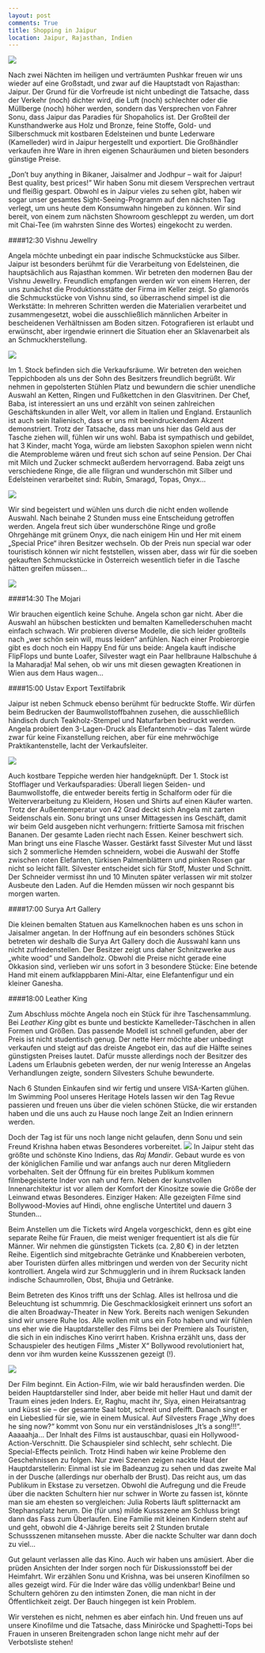 ```yaml
---
layout: post
comments: True
title: Shopping in Jaipur
location: Jaipur, Rajasthan, Indien
---
```

<p>
<a href='http://whataboutas.data.s3.amazonaws.com/images/2015-04-18-shopping-in-jaipur/DSC_2292.JPG' data-lightbox='Post' title='Seidenstoffe bei "Ustav Export"'
><img class='img-wide' src='http://whataboutas.data.s3.amazonaws.com/images/2015-04-18-shopping-in-jaipur/previews/DSC_2292.jpg' /></a>
</p>
<p>
Nach zwei Nächten im heiligen und verträumten Pushkar freuen wir uns wieder auf eine Großstadt, und zwar auf die Hauptstadt von Rajasthan: Jaipur. Der Grund für die Vorfreude ist nicht unbedingt die Tatsache, dass der Verkehr (noch) dichter wird, die Luft (noch) schlechter oder die Müllberge (noch) höher werden, sondern das Versprechen von Fahrer Sonu, dass Jaipur das Paradies für Shopaholics ist. Der Großteil der Kunsthandwerke aus Holz und Bronze, feine Stoffe, Gold- und Silberschmuck mit kostbaren Edelsteinen und bunte Lederware (Kamelleder) wird in Jaipur hergestellt und exportiert. Die Großhändler verkaufen ihre Ware in ihren eigenen Schauräumen und bieten besonders günstige Preise.
</p>
<!--more-->
<p>
„Don’t buy anything in Bikaner, Jaisalmer and Jodhpur – wait for Jaipur! Best quality, best prices!” Wir haben Sonu mit diesem Versprechen vertraut und fleißig gespart. Obwohl es in Jaipur vieles zu sehen gibt, haben wir sogar unser gesamtes Sight-Seeing-Programm auf den nächsten Tag verlegt, um uns heute dem Konsumwahn hingeben zu können. Wir sind bereit, von einem zum nächsten Showroom geschleppt zu werden, um dort mit Chai-Tee (im wahrsten Sinne des Wortes) eingekocht zu werden.
</p>
####12:30 Vishnu Jewellry
<p>
Angela möchte unbedingt ein paar indische Schmuckstücke aus Silber. Jaipur ist besonders berühmt für die Verarbeitung von Edelsteinen, die hauptsächlich aus Rajasthan kommen. 
Wir betreten den modernen Bau der Vishnu Jewellry. Freundlich empfangen werden wir von einem Herren, der uns zunächst die Produktionsstätte der Firma im Keller zeigt. So glamorös die Schmuckstücke von Vishnu sind, so überraschend simpel ist die Werkstätte: In mehreren Schritten werden die Materialien verarbeitet und zusammengesetzt, wobei die ausschließlich männlichen Arbeiter in bescheidenen Verhältnissen am Boden sitzen. Fotografieren ist erlaubt und erwünscht, aber irgendwie erinnert die Situation eher an Sklavenarbeit als an Schmuckherstellung.
</p>
<p>
<a href='http://whataboutas.data.s3.amazonaws.com/images/2015-04-18-shopping-in-jaipur/DSC_2247.JPG' data-lightbox='Post' title='Vorbereiten der Fassungen für die Edelsteine'
><img class='img-wide' src='http://whataboutas.data.s3.amazonaws.com/images/2015-04-18-shopping-in-jaipur/DSC_2247.JPG' /></a>
</p>
<p>
Im 1. Stock befinden sich die Verkaufsräume. Wir betreten den weichen Teppichboden als uns der Sohn des Besitzers freundlich begrüßt. Wir nehmen in gepolsterten Stühlen Platz und bewundern die schier unendliche Auswahl an Ketten, Ringen und Fußkettchen in den Glasvitrinen. Der Chef, Baba, ist interessiert an uns und erzählt von seinen zahlreichen Geschäftskunden in aller Welt, vor allem in Italien und England. Erstaunlich ist auch sein Italienisch, dass er uns mit beeindruckendem Akzent demonstriert. Trotz der Tatsache, dass man uns hier das Geld aus der Tasche ziehen will, fühlen wir uns wohl. Baba ist sympathisch und gebildet, hat 3 Kinder, macht Yoga, würde am liebsten Saxophon spielen wenn nicht die Atemprobleme wären und freut sich schon auf seine Pension. Der Chai mit Milch und Zucker schmeckt außerdem hervorragend. Baba zeigt uns verschiedene Ringe, die alle filigran und wunderschön mit Silber und Edelsteinen verarbeitet sind: Rubin, Smaragd, Topas, Onyx…
</p>
<p>
<a href='http://whataboutas.data.s3.amazonaws.com/images/2015-04-18-shopping-in-jaipur/DSC_2265.JPG' data-lightbox='Post' title='Silberringe mit Topas'
><img class='img-wide' src='http://whataboutas.data.s3.amazonaws.com/images/2015-04-18-shopping-in-jaipur/DSC_2265.JPG' /></a>
</p>
<p>
Wir sind begeistert und wühlen uns durch die nicht enden wollende Auswahl. Nach beinahe 2 Stunden muss eine Entscheidung getroffen werden. Angela freut sich über wunderschöne Ringe und große Ohrgehänge mit grünem Onyx, die nach einigem Hin und Her mit einem „Special Price“ ihren Besitzer wechseln. Ob der Preis nun special war oder touristisch können wir nicht feststellen, wissen aber, dass wir für die soeben gekauften Schmuckstücke in Österreich wesentlich tiefer in die Tasche hätten greifen müssen…
</p>
<p>
<a href='http://whataboutas.data.s3.amazonaws.com/images/2015-04-18-shopping-in-jaipur/DSC_2266.JPG' data-lightbox='Post' title='Angela mit der Ohrring-Wühlkiste'
><img class='img-wide' src='http://whataboutas.data.s3.amazonaws.com/images/2015-04-18-shopping-in-jaipur/DSC_2266.JPG' /></a>
</p>
####14:30 The Mojari
<p>
Wir brauchen eigentlich keine Schuhe. Angela schon gar nicht. Aber die Auswahl an hübschen bestickten und bemalten Kamellederschuhen macht einfach schwach. Wir probieren diverse Modelle, die sich leider großteils nach „wer schön sein will, muss leiden“ anfühlen. Nach einer Probierorgie gibt es doch noch ein Happy End für uns beide: Angela kauft indische FlipFlops und bunte Loafer, Silvester wagt ein Paar hellbraune Halbschuhe á la Maharadja! Mal sehen, ob wir uns mit diesen gewagten Kreationen in Wien aus dem Haus wagen…
</p>
####15:00 Ustav Export Textilfabrik
<p>
Jaipur ist neben Schmuck ebenso berühmt für bedruckte Stoffe. Wir dürfen beim Bedrucken der Baumwollstoffbahnen zusehen, die ausschließlich händisch durch Teakholz-Stempel und Naturfarben bedruckt werden. Angela probiert den 3-Lagen-Druck als Elefantenmotiv – das Talent würde zwar für keine Fixanstellung reichen, aber für eine mehrwöchige Praktikantenstelle, lacht der Verkaufsleiter.
</p>
<p>
<a href='http://whataboutas.data.s3.amazonaws.com/images/2015-04-18-shopping-in-jaipur/DSC_2269.JPG' data-lightbox='Post' title='Teakholz-Vorlagen für den Textildruck'
><img class='img-wide' src='http://whataboutas.data.s3.amazonaws.com/images/2015-04-18-shopping-in-jaipur/DSC_2269.JPG' /></a>
</p>
Auch kostbare Teppiche werden hier handgeknüpft. Der 1. Stock ist Stofflager und Verkaufsparadies: Überall liegen Seiden- und Baumwollstoffe, die entweder bereits fertig in Schalform oder für die Weiterverarbeitung zu Kleidern, Hosen und Shirts auf einen Käufer warten. Trotz der Außentemperatur von 42 Grad deckt sich Angela mit zarten Seidenschals ein. Sonu bringt uns unser Mittagessen ins Geschäft, damit wir beim Geld ausgeben nicht verhungern: frittierte Samosa mit frischen Bananen. Der gesamte Laden riecht nach Essen. Keiner beschwert sich. Man bringt uns eine Flasche Wasser. Gestärkt fasst Silvester Mut und lässt sich 2 sommerliche Hemden schneidern, wobei die Auswahl der Stoffe zwischen roten Elefanten, türkisen Palmenblättern und pinken Rosen gar nicht so leicht fällt. Silvester entscheidet sich für Stoff, Muster und Schnitt. Der Schneider vermisst ihn und 10 Minuten später verlassen wir mit stolzer Ausbeute den Laden. Auf die Hemden müssen wir noch gespannt bis morgen warten.
</p>
####17:00 Surya Art Gallery
<p>
Die kleinen bemalten Statuen aus Kamelknochen haben es uns schon in Jaisalmer angetan. In der Hoffnung auf ein besonders schönes Stück betreten wir deshalb die Surya Art Gallery doch die Ausswahl kann uns nicht zufriedenstellen. Der Besitzer zeigt uns daher Schnitzwerke aus „white wood“ und Sandelholz. Obwohl die Preise nicht gerade eine Okkasion sind, verlieben wir uns sofort in 3 besondere Stücke: Eine betende Hand mit einem aufklappbaren Mini-Altar, eine Elefantenfigur und ein kleiner Ganesha.
</p>
####18:00 Leather King
<p>
Zum Abschluss möchte Angela noch ein Stück für ihre Taschensammlung. Bei <i>Leather King</i> gibt es bunte und bestickte Kamelleder-Täschchen in allen Formen und Größen. Das passende Modell ist schnell gefunden, aber der Preis ist nicht studentisch genug. Der nette Herr möchte aber unbedingt verkaufen und steigt auf das dreiste Angebot ein, das auf die Hälfte seines günstigsten Preises lautet. Dafür musste allerdings noch der Besitzer des Ladens um Erlaubnis gebeten werden, der nur wenig Interesse an Angelas Verhandlungen zeigte, sondern Silvesters Schuhe bewunderte.
</p>
<p>
Nach 6 Stunden Einkaufen sind wir fertig und unsere VISA-Karten glühen. Im Swimming Pool unseres Heritage Hotels lassen wir den Tag Revue passieren und freuen uns über die vielen schönen Stücke, die wir erstanden haben und die uns auch zu Hause noch lange Zeit an Indien erinnern werden.
</p>
<p>
Doch der Tag ist für uns noch lange nicht gelaufen, denn Sonu und sein Freund Krishna haben etwas Besonderes vorbereitet. 
<a href='http://whataboutas.data.s3.amazonaws.com/images/2015-04-18-shopping-in-jaipur/DSC_2314.JPG' class='imageslink' data-lightbox='Post' title='Wir vor dem  Raj Mandir- das angeblich schönste Kino Indiens'><img class='rechts' src='http://whataboutas.data.s3.amazonaws.com/images/2015-04-18-shopping-in-jaipur/thumbs/DSC_2314.JPG' /></a>
In Jaipur steht das größte und schönste Kino Indiens, das <i>Raj Mandir</i>. Gebaut wurde es von der königlichen Familie und war anfangs auch nur deren Mitgliedern vorbehalten. Seit der Öffnung für ein breites Publikum kommen filmbegeisterte Inder von nah und fern. Neben der kunstvollen Innenarchitektur ist vor allem der Komfort der Kinositze sowie die Größe der Leinwand etwas Besonderes. Einziger Haken: Alle gezeigten Filme sind Bollywood-Movies auf Hindi, ohne englische Untertitel und dauern 3 Stunden…
</p>
<p>
Beim Anstellen um die Tickets wird Angela vorgeschickt, denn es gibt eine separate Reihe für Frauen, die meist weniger frequentiert ist als die für Männer. Wir nehmen die günstigsten Tickets (ca. 2,80 €) in der letzten Reihe. Eigentlich sind mitgebrachte Getränke und Knabbereien verboten, aber Touristen dürfen alles mitbringen und werden von der Security nicht kontrolliert. Angela wird zur Schmugglerin und in ihrem Rucksack landen indische Schaumrollen, Obst, Bhujia und Getränke. 
</p>
<p>
Beim Betreten des Kinos trifft uns der Schlag. Alles ist hellrosa und die Beleuchtung ist schummrig. Die Geschmacklosigkeit erinnert uns sofort an die alten Broadway-Theater in New York. Bereits nach wenigen Sekunden sind wir unsere Ruhe los. Alle wollen mit uns ein Foto haben und wir fühlen uns eher wie die Hauptdarsteller des Films bei der Premiere als Touristen, die sich in ein indisches Kino verirrt haben. Krishna erzählt uns, dass der Schauspieler des heutigen Films „Mister X“ Bollywood revolutioniert hat, denn vor ihm wurden keine Kussszenen gezeigt (!).
</p>
<p>
<a href='http://whataboutas.data.s3.amazonaws.com/images/2015-04-18-shopping-in-jaipur/DSC_2343.JPG' data-lightbox='Post' title='Im Raj Mandir - Die Vorstellung beginnt!'
><img class='img-wide' src='http://whataboutas.data.s3.amazonaws.com/images/2015-04-18-shopping-in-jaipur/DSC_2343.JPG' /></a>
</p>
<p>
Der Film beginnt. Ein Action-Film, wie wir bald herausfinden werden. Die beiden Hauptdarsteller sind Inder, aber beide mit heller Haut und damit der Traum eines jeden Inders. Er, Raghu, macht ihr, Siya, einen Heiratsantrag und küsst sie – der gesamte Saal tobt, schreit und pfeifft. Danach singt er ein Liebeslied für sie, wie in einem Musical. Auf Silvesters Frage „Why does he sing now?“ kommt von Sonu nur ein verständnisloses „It’s a song!!!“. Aaaaahja… Der Inhalt des Films ist austauschbar, quasi ein Hollywood-Action-Verschnitt. Die Schauspieler sind schlecht, sehr schlecht. Die Special-Effects peinlich. Trotz Hindi haben wir keine Probleme den Geschehnissen zu folgen. Nur zwei Szenen zeigen nackte Haut der Hauptdarstellerin: Einmal ist sie im Badeanzug zu sehen und das zweite Mal in der Dusche (allerdings nur oberhalb der Brust). Das reicht aus, um das Publikum in Ekstase zu versetzen. Obwohl die Aufregung und die Freude über die nackten Schultern hier nur schwer in Worte zu fassen ist, könnte man sie am ehesten so vergleichen: Julia Roberts läuft splitternackt am Stephansplatz herum. Die (für uns) milde Kussszene am Schluss bringt dann das Fass zum Überlaufen. Eine Familie mit kleinen Kindern steht auf und geht, obwohl die 4-Jährige bereits seit 2 Stunden brutale Schussszenen mitansehen musste. Aber die nackte Schulter war dann doch zu viel…
</p>
<p>
Gut gelaunt verlassen alle das Kino. Auch wir haben uns amüsiert. Aber die prüden Ansichten der Inder sorgen noch für Diskussionsstoff bei der Heimfahrt. Wir erzählen Sonu und Krishna, was bei unseren Kinofilmen so alles gezeigt wird. Für die Inder wäre das völlig undenkbar! Beine und Schultern gehören zu den intimsten Zonen, die man nicht in der Öffentlichkeit zeigt. Der Bauch hingegen ist kein Problem.
</p>
<p>
Wir verstehen es nicht, nehmen es aber einfach hin. Und freuen uns auf unsere Kinofilme und die Tatsache, dass Miniröcke und Spaghetti-Tops bei Frauen in unseren Breitengraden schon lange nicht mehr auf der Verbotsliste stehen!
</p>